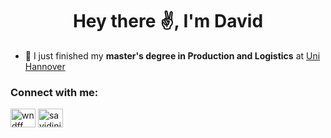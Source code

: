<h1 align="center">Hey there ✌️, I'm David</h1>

- 🔭 I just finished my **master's degree in Production and Logistics** at [Uni Hannover](https://www.maschinenbau.uni-hannover.de/en/study/range-of-courses-offered-by-the-faculty/production-and-logistics-m-sc)

<h3 align="left">Connect with me:</h3>
<p align="left">
<a href="https://linkedin.com/in/wndff" target="blank"><img align="center" src="https://raw.githubusercontent.com/rahuldkjain/github-profile-readme-generator/master/src/images/icons/Social/linked-in-alt.svg" alt="wndff" height="30" width="40" /></a>
<a href="https://www.hackerrank.com/savidini" target="blank"><img align="center" src="https://raw.githubusercontent.com/rahuldkjain/github-profile-readme-generator/master/src/images/icons/Social/hackerrank.svg" alt="savidini" height="30" width="40" /></a>
</p>
